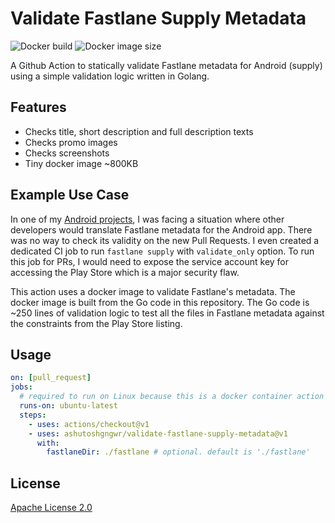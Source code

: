 # Validate Fastlane Supply Metadata

![Docker build](https://github.com/ashutoshgngwr/validate-fastlane-supply-metadata/workflows/Docker/badge.svg)
![Docker image size](https://img.shields.io/docker/image-size/ashutoshgngwr/validate-fastlane-supply-metadata?sort=semver)

A Github Action to statically validate Fastlane metadata for Android (supply) using a
simple validation logic written in Golang.

## Features

- Checks title, short description and full description texts
- Checks promo images
- Checks screenshots
- Tiny docker image ~800KB

## Example Use Case

In one of my [Android projects](https://github.com/ashutoshgngwr/noice), I was
facing a situation where other developers would translate Fastlane metadata for
the Android app. There was no way to check its validity on the new Pull Requests.
I even created a dedicated CI job to run `fastlane supply` with `validate_only` option.
To run this job for PRs, I would need to expose the service account key
for accessing the Play Store which is a major security flaw.

This action uses a docker image to validate Fastlane's metadata. The docker image
is built from the Go code in this repository. The Go code is ~250 lines of
validation logic to test all the files in Fastlane metadata against the constraints
from the Play Store listing.

## Usage

```yaml
on: [pull_request]
jobs:
  # required to run on Linux because this is a docker container action
  runs-on: ubuntu-latest
  steps:
    - uses: actions/checkout@v1
    - uses: ashutoshgngwr/validate-fastlane-supply-metadata@v1
      with:
        fastlaneDir: ./fastlane # optional. default is './fastlane'
```

## License

[Apache License 2.0](/LICENSE)
